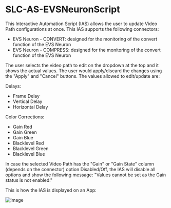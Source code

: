 # SLC-AS-EVSNeuronScript

This Interactive Automation Script (IAS) allows the user to update Video Path configurations at once. This IAS supports the following connectors: 
- EVS Neuron - CONVERT: designed for the monitoring of the convert function of the EVS Neuron
- EVS Neuron - COMPRESS: designed for the monitoring of the convert function of the EVS Neuron

The user selects the video path to edit on the dropdown at the top and it shows the actual values. The user would apply/discard the changes using the "Apply" and "Cancel" buttons. The values allowed to edit/update are:

Delays: 
- Frame Delay
- Vertical Delay
- Horizontal Delay

Color Corrections:
- Gain Red
- Gain Green
- Gain Blue
- Blacklevel Red
- Blacklevel Green
- Blacklevel Blue

In case the selected Video Path has the "Gain" or "Gain State" column (depends on the connector) option Disabled/Off, the IAS will disable all options and show the following message: "Values cannot be set as the Gain status is not enabled."

This is how the IAS is displayed on an App:

![image](https://github.com/user-attachments/assets/e58e5ffc-c6dc-4e73-8b6d-31f834c61cdf)

